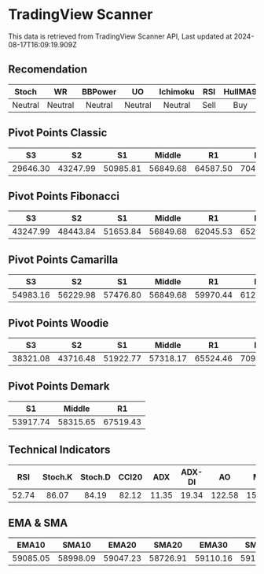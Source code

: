 # TradingView Scanner
This data is retrieved from TradingView Scanner API, Last updated at 2024-08-17T16:09:19.909Z

## Recomendation
| Stoch | WR | BBPower | UO | Ichimoku | RSI | HullMA9 |
| :---: | :---: | :---: | :---: | :---: | :---: | :---: |
| Neutral | Neutral | Neutral | Neutral | Neutral | Sell | Buy |

## Pivot Points Classic
| S3 | S2 | S1 | Middle | R1 | R2 | R3 |
| :---: | :---: | :---: | :---: | :---: | :---: | :---: |
| 29646.30 | 43247.99 | 50985.81 | 56849.68 | 64587.50 | 70451.37 | 84053.06 |

## Pivot Points Fibonacci
| S3 | S2 | S1 | Middle | R1 | R2 | R3 |
| :---: | :---: | :---: | :---: | :---: | :---: | :---: |
| 43247.99 | 48443.84 | 51653.84 | 56849.68 | 62045.53 | 65255.53 | 70451.37 |

## Pivot Points Camarilla
| S3 | S2 | S1 | Middle | R1 | R2 | R3 |
| :---: | :---: | :---: | :---: | :---: | :---: | :---: |
| 54983.16 | 56229.98 | 57476.80 | 56849.68 | 59970.44 | 61217.26 | 62464.08 |

## Pivot Points Woodie
| S3 | S2 | S1 | Middle | R1 | R2 | R3 |
| :---: | :---: | :---: | :---: | :---: | :---: | :---: |
| 38321.08 | 43716.48 | 51922.77 | 57318.17 | 65524.46 | 70919.86 | 79126.15 |

## Pivot Points Demark
| S1 | Middle | R1 |
| :---: | :---: | :---: |
| 53917.74 | 58315.65 | 67519.43 |

## Technical Indicators
| RSI | Stoch.K | Stoch.D | CCI20 | ADX | ADX-DI | AO | Mom | MACD | MACD | W.R | HullMA9 |
| :---: | :---: | :---: | :---: | :---: | :---: | :---: | :---: | :---: | :---: | :---: | :---: |
| 52.74 | 86.07 | 84.19 | 82.12 | 11.35 | 19.34 | 122.58 | 1561.61 | -31.64 | -172.90 | -10.59 | 59448.44 |

## EMA & SMA
| EMA10 | SMA10 | EMA20 | SMA20 | EMA30 | SMA30 | EMA50 | SMA50 | EMA100 | SMA100 | EMA200 | SMA200 |
| :---: | :---: | :---: | :---: | :---: | :---: | :---: | :---: | :---: | :---: | :---: | :---: |
| 59085.05 | 58998.09 | 59047.23 | 58726.91 | 59110.16 | 59172.24 | 59285.56 | 59583.30 | 60057.62 | 59332.40 | 61163.02 | 62790.71 |